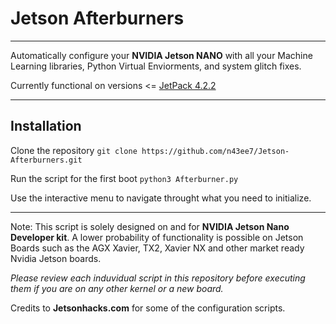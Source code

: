 # Jetson Afterburners
___________________________________________________________________________________________
Automatically configure your __NVIDIA Jetson NANO__ with all your Machine Learning libraries, Python Virtual Enviorments, and system glitch fixes.
 
Currently functional on versions <= [JetPack 4.2.2](https://developer.nvidia.com/embedded/jetpack)   

_____________________________________________________________________________________________
## Installation
Clone the repository
``` git clone https://github.com/n43ee7/Jetson-Afterburners.git ```

Run the script for the first boot
``` python3 Afterburner.py ```

Use the interactive menu to navigate throught what you need to initialize.

_______________________________________________________________________________________________
Note: 
This script is solely designed on and for __NVIDIA Jetson Nano Developer kit__. A lower probability of functionality is possible on Jetson Boards such as the AGX Xavier, TX2, Xavier NX and other market ready Nvidia Jetson boards. 

_Please review each induvidual script in this repository before executing them if you are on any other kernel or a new board._

Credits to __Jetsonhacks.com__ for some of the configuration scripts.
